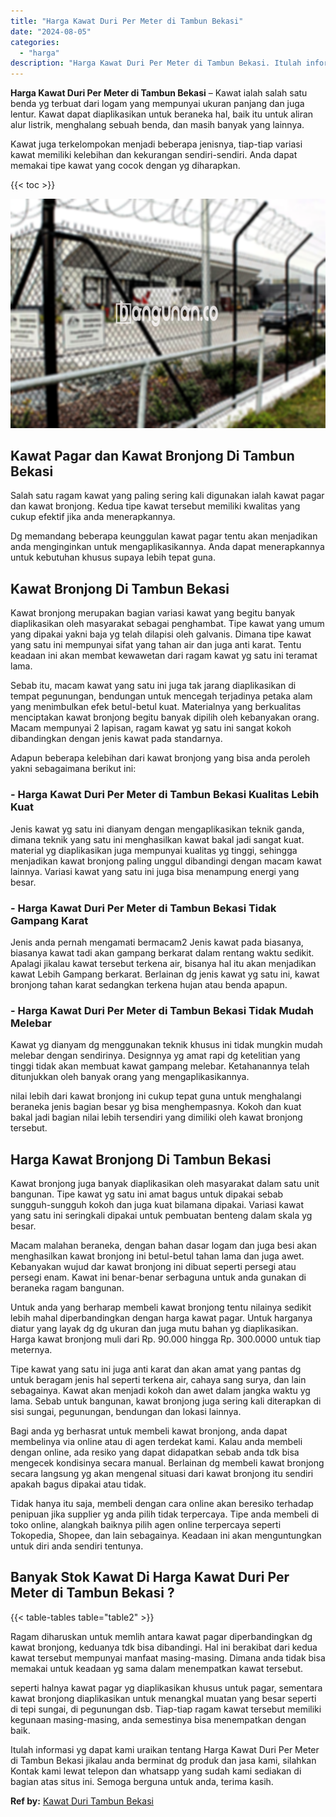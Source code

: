 ```yaml
---
title: "Harga Kawat Duri Per Meter di Tambun Bekasi"
date: "2024-08-05"
categories: 
  - "harga"
description: "Harga Kawat Duri Per Meter di Tambun Bekasi. Itulah informasi yg dapat kami uraikan tentang Harga Kawat Duri Per Meter di Tambun Bekasi jikalau anda berminat..."
---
```


**Harga Kawat Duri Per Meter di Tambun Bekasi** – Kawat ialah salah satu benda yg terbuat dari logam yang mempunyai ukuran panjang dan juga lentur. Kawat dapat diaplikasikan untuk beraneka hal, baik itu untuk aliran alur listrik, menghalang sebuah benda, dan masih banyak yang lainnya.

Kawat juga terkelompokan menjadi beberapa jenisnya, tiap-tiap variasi kawat memiliki kelebihan dan kekurangan sendiri-sendiri. Anda dapat memakai tipe kawat yang cocok dengan yg diharapkan.

{{< toc >}}

![Harga Kawat Duri Per Meter di Tambun Bekasi](/images/jual-kawat-murah04.png)

## Kawat Pagar dan Kawat Bronjong Di Tambun Bekasi

Salah satu ragam kawat yang paling sering kali digunakan ialah kawat pagar dan kawat bronjong. Kedua tipe kawat tersebut memiliki kwalitas yang cukup efektif jika anda menerapkannya.

Dg memandang beberapa keunggulan kawat pagar tentu akan menjadikan anda menginginkan untuk mengaplikasikannya. Anda dapat menerapkannya untuk kebutuhan khusus supaya lebih tepat guna.

## Kawat Bronjong Di Tambun Bekasi

Kawat bronjong merupakan bagian variasi kawat yang begitu banyak diaplikasikan oleh masyarakat sebagai penghambat. Tipe kawat yang umum yang dipakai yakni baja yg telah dilapisi oleh galvanis. Dimana tipe kawat yang satu ini mempunyai sifat yang tahan air dan juga anti karat. Tentu keadaan ini akan membat kewawetan dari ragam kawat yg satu ini teramat lama.

Sebab itu, macam kawat yang satu ini juga tak jarang diaplikasikan di tempat pegunungan, bendungan untuk mencegah terjadinya petaka alam yang menimbulkan efek betul-betul kuat. Materialnya yang berkualitas menciptakan kawat bronjong begitu banyak dipilih oleh kebanyakan orang. Macam mempunyai 2 lapisan, ragam kawat yg satu ini sangat kokoh dibandingkan dengan jenis kawat pada standarnya.

Adapun beberapa kelebihan dari kawat bronjong yang bisa anda peroleh yakni sebagaimana berikut ini:

### \- Harga Kawat Duri Per Meter di Tambun Bekasi Kualitas Lebih Kuat

Jenis kawat yg satu ini dianyam dengan mengaplikasikan teknik ganda, dimana teknik yang satu ini menghasilkan kawat bakal jadi sangat kuat. material yg diaplikasikan juga mempunyai kualitas yg tinggi, sehingga menjadikan kawat bronjong paling unggul dibandingi dengan macam kawat lainnya. Variasi kawat yang satu ini juga bisa menampung energi yang besar.

### \- Harga Kawat Duri Per Meter di Tambun Bekasi Tidak Gampang Karat

Jenis anda pernah mengamati bermacam2 Jenis kawat pada biasanya, biasanya kawat tadi akan gampang berkarat dalam rentang waktu sedikit. Apalagi jikalau kawat tersebut terkena air, bisanya hal itu akan menjadikan kawat Lebih Gampang berkarat. Berlainan dg jenis kawat yg satu ini, kawat bronjong tahan karat sedangkan terkena hujan atau benda apapun.

### \- Harga Kawat Duri Per Meter di Tambun Bekasi Tidak Mudah Melebar

Kawat yg dianyam dg menggunakan teknik khusus ini tidak mungkin mudah melebar dengan sendirinya. Designnya yg amat rapi dg ketelitian yang tinggi tidak akan membuat kawat gampang melebar. Ketahanannya telah ditunjukkan oleh banyak orang yang mengaplikasikannya.

nilai lebih dari kawat bronjong ini cukup tepat guna untuk menghalangi beraneka jenis bagian besar yg bisa menghempasnya. Kokoh dan kuat bakal jadi bagian nilai lebih tersendiri yang dimiliki oleh kawat bronjong tersebut.

## Harga Kawat Bronjong Di Tambun Bekasi

Kawat bronjong juga banyak diaplikasikan oleh masyarakat dalam satu unit bangunan. Tipe kawat yg satu ini amat bagus untuk dipakai sebab sungguh-sungguh kokoh dan juga kuat bilamana dipakai. Variasi kawat yang satu ini seringkali dipakai untuk pembuatan benteng dalam skala yg besar.

Macam malahan beraneka, dengan bahan dasar logam dan juga besi akan menghasilkan kawat bronjong ini betul-betul tahan lama dan juga awet. Kebanyakan wujud dar kawat bronjong ini dibuat seperti persegi atau persegi enam. Kawat ini benar-benar serbaguna untuk anda gunakan di beraneka ragam bangunan.

Untuk anda yang berharap membeli kawat bronjong tentu nilainya sedikit lebih mahal diperbandingkan dengan harga kawat pagar. Untuk harganya diatur yang layak dg dg ukuran dan juga mutu bahan yg diaplikasikan. Harga kawat bronjong muli dari Rp. 90.000 hingga Rp. 300.0000 untuk tiap meternya.

Tipe kawat yang satu ini juga anti karat dan akan amat yang pantas dg untuk beragam jenis hal seperti terkena air, cahaya sang surya, dan lain sebagainya. Kawat akan menjadi kokoh dan awet dalam jangka waktu yg lama. Sebab untuk bangunan, kawat bronjong juga sering kali diterapkan di sisi sungai, pegunungan, bendungan dan lokasi lainnya.

Bagi anda yg berhasrat untuk membeli kawat bronjong, anda dapat membelinya via online atau di agen terdekat kami. Kalau anda membeli dengan online, ada resiko yang dapat didapatkan sebab anda tdk bisa mengecek kondisinya secara manual. Berlainan dg membeli kawat bronjong secara langsung yg akan mengenal situasi dari kawat bronjong itu sendiri apakah bagus dipakai atau tidak.

Tidak hanya itu saja, membeli dengan cara online akan beresiko terhadap penipuan jika supplier yg anda pilih tidak terpercaya. Tipe anda membeli di toko online, alangkah baiknya pilih agen online terpercaya seperti Tokopedia, Shopee, dan lain sebagainya. Keadaan ini akan menguntungkan untuk diri anda sendiri tentunya.

## Banyak Stok Kawat Di Harga Kawat Duri Per Meter di Tambun Bekasi ?

{{< table-tables table="table2" >}}

Ragam diharuskan untuk memlih antara kawat pagar diperbandingkan dg kawat bronjong, keduanya tdk bisa dibandingi. Hal ini berakibat dari kedua kawat tersebut mempunyai manfaat masing-masing. Dimana anda tidak bisa memakai untuk keadaan yg sama dalam menempatkan kawat tersebut.

seperti halnya kawat pagar yg diaplikasikan khusus untuk pagar, sementara kawat bronjong diaplikasikan untuk menangkal muatan yang besar seperti di tepi sungai, di pegunungan dsb. Tiap-tiap ragam kawat tersebut memiliki kegunaan masing-masing, anda semestinya bisa menempatkan dengan baik.

Itulah informasi yg dapat kami uraikan tentang Harga Kawat Duri Per Meter di Tambun Bekasi jikalau anda berminat dg produk dan jasa kami, silahkan Kontak kami lewat telepon dan whatsapp yang sudah kami sediakan di bagian atas situs ini. Semoga berguna untuk anda, terima kasih.

**Ref by:** [Kawat Duri Tambun Bekasi](https://id.wikipedia.org/wiki/Kawat)
